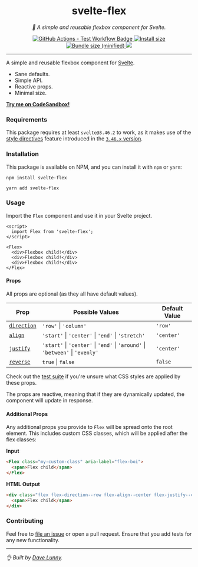 <div align="center" margin="0 auto 20px">
  <h1>svelte-flex</h1>
  <p style="font-style: italic;">💪 A simple and reusable flexbox component for Svelte.</p>
  <div>
    <a href='https://github.com/himynameisdave/svelte-flex/actions?query=workflow%3Atest+branch%3Amain'>
      <img src="https://github.com/himynameisdave/svelte-flex/workflows/test/badge.svg" alt="GitHub Actions - Test Workflow Badge" />
    </a>
    <a href="https://packagephobia.now.sh/result?p=svelte-flex">
        <img src="https://packagephobia.now.sh/badge?p=svelte-flex" alt="Install size" />
    </a>
    <a href="https://bundlephobia.com/result?p=svelte-flex">
        <img src="https://img.shields.io/bundlephobia/min/svelte-flex.svg" alt="Bundle size (minified)" />
    </a>
    <a title="MadeWithSvelte.com Shield" href="https://madewithsvelte.com/p/svelte-frappe-charts/shield-link">
      <img src="https://madewithsvelte.com/storage/repo-shields/2411-shield.svg" />
    </a>
  </div>
</div>

---

A simple and reusable flexbox component for [Svelte](https://svelte.dev/).

- Sane defaults.
- Simple API.
- Reactive props.
- Minimal size.

[**Try me on CodeSandbox!**](https://codesandbox.io/s/svelte-flex-5s45y)

### Requirements

This package requires at least `svelte@3.46.2` to work, as it makes use of the [style directives](https://github.com/sveltejs/rfcs/pull/42) feature introduced in the [`3.46.x` version](https://github.com/sveltejs/svelte/blob/master/CHANGELOG.md#3462).

### Installation

This package is available on NPM, and you can install it with `npm` or `yarn`:

```
npm install svelte-flex

yarn add svelte-flex
```

### Usage

Import the `Flex` component and use it in your Svelte project.

```svelte
<script>
  import Flex from 'svelte-flex';
</script>

<Flex>
  <div>Flexbox child!</div>
  <div>Flexbox child!</div>
  <div>Flexbox child!</div>
</Flex>
```

#### Props

All props are optional (as they all have default values).

**Prop** | **Possible Values** | **Default Value**
---|---|---
[`direction`](https://developer.mozilla.org/en-US/docs/Web/CSS/flex-direction) | `'row'` \| `'column'` | `'row'`
[`align`](https://developer.mozilla.org/en-US/docs/Web/CSS/align-items) | `'start'` \| `'center'` \| `'end'` \| `'stretch'` | `'center'`
[`justify`](https://developer.mozilla.org/en-US/docs/Web/CSS/justify-content) | `'start'` \| `'center'` \| `'end'` \| `'around'` \| `'between'` \| `'evenly'`  | `'center'`
[`reverse`](https://developer.mozilla.org/en-US/docs/Web/CSS/flex-direction#Result) | `true` \| `false` | `false`

Check out the [test suite](https://github.com/himynameisdave/svelte-flex/blob/master/src/__tests__/Flex.spec.js#L11) if you're unsure what CSS styles are applied by these props.

The props are reactive, meaning that if they are dynamically updated, the component will update in response.

#### Additional Props

Any additional props you provide to `Flex` will be spread onto the root element. This includes custom CSS classes, which will be applied after the flex classes:

**Input**

```html
<Flex class="my-custom-class" aria-label="flex-boi">
  <span>Flex child</span>
</Flex>
```

**HTML Output**
```html
<div class="flex flex-direction--row flex-align--center flex-justify--center my-custom-class" aria-label="flex-boi">
  <span>Flex child</span>
</div>
```

### Contributing

Feel free to [file an issue](https://github.com/himynameisdave/svelte-flex/issues/new) or open a pull request. Ensure that you add tests for any new functionality.

---

_👌 Built by [Dave Lunny](http://himynameisdave.com)._
